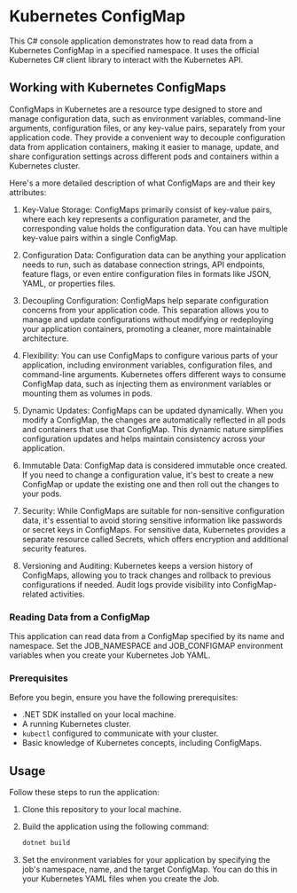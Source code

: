 # Kubernetes ConfigMap

This C# console application demonstrates how to read data from a Kubernetes ConfigMap in a specified namespace. It uses the official Kubernetes C# client library to interact with the Kubernetes API.

## Working with Kubernetes ConfigMaps

ConfigMaps in Kubernetes are a resource type designed to store and manage configuration data, such as environment variables, command-line arguments, configuration files, or any key-value pairs, separately from your application code. They provide a convenient way to decouple configuration data from application containers, making it easier to manage, update, and share configuration settings across different pods and containers within a Kubernetes cluster.

Here's a more detailed description of what ConfigMaps are and their key attributes:

1. Key-Value Storage: ConfigMaps primarily consist of key-value pairs, where each key represents a configuration parameter, and the corresponding value holds the configuration data. You can have multiple key-value pairs within a single ConfigMap.

2. Configuration Data: Configuration data can be anything your application needs to run, such as database connection strings, API endpoints, feature flags, or even entire configuration files in formats like JSON, YAML, or properties files.

3. Decoupling Configuration: ConfigMaps help separate configuration concerns from your application code. This separation allows you to manage and update configurations without modifying or redeploying your application containers, promoting a cleaner, more maintainable architecture.

4. Flexibility: You can use ConfigMaps to configure various parts of your application, including environment variables, configuration files, and command-line arguments. Kubernetes offers different ways to consume ConfigMap data, such as injecting them as environment variables or mounting them as volumes in pods.

5. Dynamic Updates: ConfigMaps can be updated dynamically. When you modify a ConfigMap, the changes are automatically reflected in all pods and containers that use that ConfigMap. This dynamic nature simplifies configuration updates and helps maintain consistency across your application.

6. Immutable Data: ConfigMap data is considered immutable once created. If you need to change a configuration value, it's best to create a new ConfigMap or update the existing one and then roll out the changes to your pods.

7. Security: While ConfigMaps are suitable for non-sensitive configuration data, it's essential to avoid storing sensitive information like passwords or secret keys in ConfigMaps. For sensitive data, Kubernetes provides a separate resource called Secrets, which offers encryption and additional security features.

8. Versioning and Auditing: Kubernetes keeps a version history of ConfigMaps, allowing you to track changes and rollback to previous configurations if needed. Audit logs provide visibility into ConfigMap-related activities.



### Reading Data from a ConfigMap
This application can read data from a ConfigMap specified by its name and namespace. Set the JOB_NAMESPACE and JOB_CONFIGMAP environment variables when you create your Kubernetes Job YAML.

### Prerequisites

Before you begin, ensure you have the following prerequisites:

- .NET SDK installed on your local machine.
- A running Kubernetes cluster.
- `kubectl` configured to communicate with your cluster.
- Basic knowledge of Kubernetes concepts, including ConfigMaps.

## Usage

Follow these steps to run the application:

1. Clone this repository to your local machine.

2. Build the application using the following command:

   ```bash
   dotnet build
   ```
   
3. Set the environment variables for your application by specifying the job's namespace, name, and the target ConfigMap. You can do this in your Kubernetes YAML files when you create the Job.

